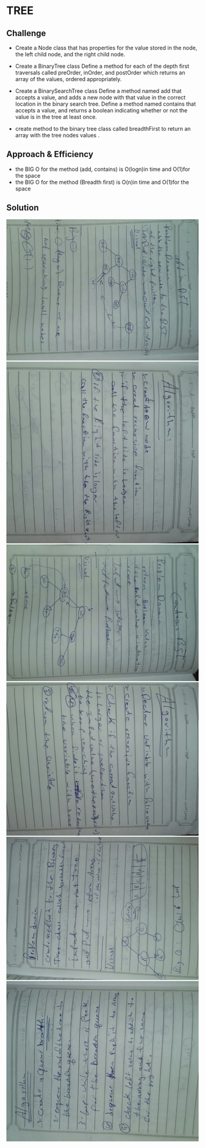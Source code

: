 # TREE
<!-- Short summary or background information -->
## Challenge
<!-- Description of the challenge -->
- Create a Node class that has properties for the value stored in the node, the left child node, and the right child node.

- Create a BinaryTree class Define a method for each of the depth first traversals called preOrder, inOrder, and postOrder which returns an array of the values, ordered appropriately.

- Create a BinarySearchTree class Define a method named add that accepts a value, and adds a new node with that value in the correct location in the binary search tree. Define a method named contains that accepts a value, and returns a boolean indicating whether or not the value is in the tree at least once.

- create method to the binary tree class called breadthFirst to return an array with the tree nodes values .

## Approach & Efficiency
<!-- What approach did you take? Why? What is the Big O space/time for this approach? -->
- the BIG O for the method (add, contains) is O(logn)in time and O(1)for the space
- the BIG O for the method (Breadth first) is O(n)in time and O(1)for the space

## Solution
![whiteboard images](../../../assets/binarySearchTree/BST1.jpg)
![whiteboard images](../../../assets/binarySearchTree/BST2.jpg)
![whiteboard images](../../../assets/binarySearchTree/BST3.jpg)
![whiteboard images](../../../assets/binarySearchTree/BST4.jpg)
![whiteboard images](../../../assets/binarySearchTree/BF1.jpg)
![whiteboard images](../../../assets/binarySearchTree/BF2.jpg)


